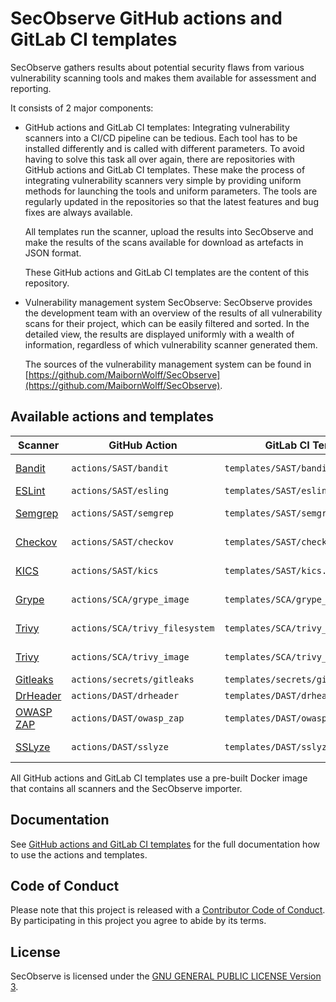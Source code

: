 # SecObserve GitHub actions and GitLab CI templates

SecObserve gathers results about potential security flaws from various vulnerability scanning tools and makes them available for assessment and reporting.

It consists of 2 major components:

* GitHub actions and GitLab CI templates: Integrating vulnerability scanners into a CI/CD pipeline can be tedious. Each tool has to be installed differently and is called with different parameters. To avoid having to solve this task all over again, there are repositories with GitHub actions and GitLab CI templates. These make the process of integrating vulnerability scanners very simple by providing uniform methods for launching the tools and uniform parameters. The tools are regularly updated in the repositories so that the latest features and bug fixes are always available.

  All templates run the scanner, upload the results into SecObserve and make the results of the scans available for download as artefacts in JSON format.

  These GitHub actions and GitLab CI templates are the content of this repository.

* Vulnerability management system SecObserve: SecObserve provides the development team with an overview of the results of all vulnerability scans for their project, which can be easily filtered and sorted. In the detailed view, the results are displayed uniformly with a wealth of information, regardless of which vulnerability scanner generated them.

  The sources of the vulnerability management system can be found in [https://github.com/MaibornWolff/SecObserve](https://github.com/MaibornWolff/SecObserve).

## Available actions and templates

| Scanner | GitHub Action | GitLab CI Template | License |
|----------|---------|-------------|--------|
| [Bandit](https://bandit.readthedocs.io/en/latest)                 | `actions/SAST/bandit` | `templates/SAST/bandit.yml` | [Apache 2.0](https://github.com/PyCQA/bandit/blob/main/LICENSE) |
| [ESLint](https://github.com/eslint/eslint)                        | `actions/SAST/esling` | `templates/SAST/eslint.yml` | [MIT](https://github.com/eslint/eslint/blob/main/LICENSE) |
| [Semgrep](https://semgrep.dev/docs)                               | `actions/SAST/semgrep` | `templates/SAST/semgrep.yml` |[LGPL 2.1](https://github.com/returntocorp/semgrep/blob/develop/LICENSE) |
| [Checkov](https://www.checkov.io/1.Welcome/Quick%20Start.html)    | `actions/SAST/checkov` | `templates/SAST/checkov.yml` | [Apache 2.0](https://github.com/bridgecrewio/checkov/blob/main/LICENSE) |
| [KICS](https://docs.kics.io/latest)                               | `actions/SAST/kics` | `templates/SAST/kics.yml` | [Apache 2.0](https://github.com/Checkmarx/kics/blob/master/LICENSE) |
| [Grype](https://github.com/anchore/grype)                         | `actions/SCA/grype_image` | `templates/SCA/grype_image.yml` | [Apache 2.0](https://github.com/anchore/grype/blob/main/LICENSE) |
| [Trivy](https://aquasecurity.github.io/trivy)                     | `actions/SCA/trivy_filesystem` | `templates/SCA/trivy_filesystem.yml` | [Apache 2.0](https://github.com/aquasecurity/trivy/blob/main/LICENSE) |
| [Trivy](https://aquasecurity.github.io/trivy)                     | `actions/SCA/trivy_image` | `templates/SCA/trivy_image.yml` | [Apache 2.0](https://github.com/aquasecurity/trivy/blob/main/LICENSE) |
| [Gitleaks](https://gitleaks.io)                                   | `actions/secrets/gitleaks` | `templates/secrets/gitleaks.yml` | [MIT](https://github.com/gitleaks/gitleaks/blob/master/LICENSE) |
| [DrHeader](https://github.com/Santandersecurityresearch/DrHeader) | `actions/DAST/drheader` | `templates/DAST/drheader.yml` | [MIT](https://github.com/Santandersecurityresearch/DrHeader/blob/master/LICENSE) |
| [OWASP ZAP](https://github.com/zaproxy/zaproxy)                   | `actions/DAST/owasp_zap` | `templates/DAST/owasp_zap.yml` | [Apache 2.0](https://github.com/zaproxy/zaproxy/blob/main/LICENSE) |
| [SSLyze](https://github.com/nabla-c0d3/sslyze)                    | `actions/DAST/sslyze` | `templates/DAST/sslyze.yml` | [AGPL 3.0](https://github.com/nabla-c0d3/sslyze/blob/release/LICENSE.txt) |

All GitHub actions and GitLab CI templates use a pre-built Docker image that contains all scanners and the SecObserve importer.

## Documentation

See [GitHub actions and GitLab CI templates](https://maibornwolff.github.io/SecObserve/integrations/github_actions_and_templates) for the full documentation how to use the actions and templates.

## Code of Conduct

Please note that this project is released with a [Contributor Code of Conduct](CODE_OF_CONDUCT.md). By participating in this project you agree to abide by its terms.

## License

SecObserve is licensed under the [GNU GENERAL PUBLIC LICENSE Version 3](LICENSE.txt).
